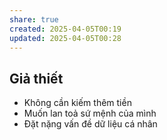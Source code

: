 ```yaml
---
share: true
created: 2025-04-05T00:19
updated: 2025-04-05T00:28
---
```

## Giả thiết
- Không cần kiếm thêm tiền
- Muốn lan toả sứ mệnh của mình
- Đặt nặng vấn đề dữ liệu cá nhân